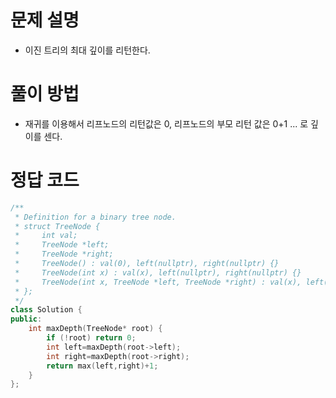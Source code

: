 # 문제 설명
- 이진 트리의 최대 깊이를 리턴한다.

# 풀이 방법
- 재귀를 이용해서 리프노드의 리턴값은 0, 리프노드의 부모 리턴 값은 0+1 ... 로 깊이를 센다.

# 정답 코드
```cpp
/**
 * Definition for a binary tree node.
 * struct TreeNode {
 *     int val;
 *     TreeNode *left;
 *     TreeNode *right;
 *     TreeNode() : val(0), left(nullptr), right(nullptr) {}
 *     TreeNode(int x) : val(x), left(nullptr), right(nullptr) {}
 *     TreeNode(int x, TreeNode *left, TreeNode *right) : val(x), left(left), right(right) {}
 * };
 */
class Solution {
public:
    int maxDepth(TreeNode* root) {
        if (!root) return 0;
        int left=maxDepth(root->left);
        int right=maxDepth(root->right);
        return max(left,right)+1;
    }
};
```
